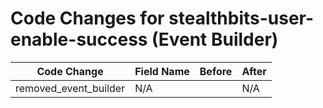 # Code Changes for stealthbits-user-enable-success (Event Builder)

| Code Change | Field Name | Before | After |
|-------------|------------|--------|-------|
| removed_event_builder | N/A |  | N/A |